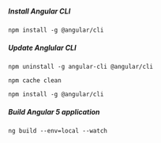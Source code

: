##### Install Angular CLI

```
npm install -g @angular/cli
```

##### Update Anglular CLI

```
npm uninstall -g angular-cli @angular/cli

npm cache clean

npm install -g @angular/cli
```

##### Build Angular 5 application

```
ng build --env=local --watch
```